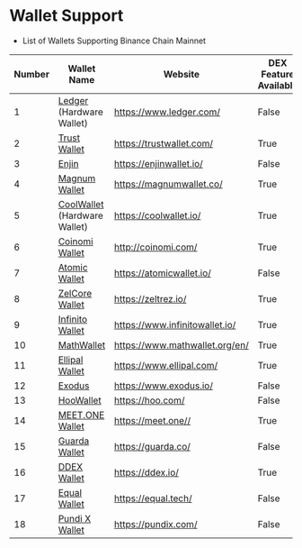# Wallet Support

* List of Wallets Supporting Binance Chain Mainnet

| Number | Wallet Name                                            | Website                          |DEX Feature Available|
| ------ | ------------------------------------------------------ | -------------------------------- |-----|
| 1      | [Ledger](wallets/ledger.md) (Hardware Wallet)          | <https://www.ledger.com/>        |False|
| 2      | [Trust Wallet](wallets/Trust-Wallet.md)                | <https://trustwallet.com/>       |True|
| 3      | [Enjin](wallets/Enjin.md)                              | <https://enjinwallet.io/>        |False|
| 4      | [Magnum Wallet](wallets/Magnum.md)                     | <https://magnumwallet.co/>       |True|
| 5      | [CoolWallet](wallets/Cool-Wallet.md) (Hardware Wallet) | <https://coolwallet.io/>         |True|
| 6      | [Coinomi Wallet](wallets/Coinomi-Wallet.md)            | <http://coinomi.com/>            |True|
| 7      | [Atomic Wallet](wallets/Atomic-Wallet.md)              | <https://atomicwallet.io/>       |False|
| 8      | [ZelCore Wallet](wallets/ZelCore-Wallet.md)            | <https://zeltrez.io/>            |True|
| 9      | [Infinito Wallet](wallets/Infinito-Wallet.md)          | <https://www.infinitowallet.io/> |True|
| 10     | [MathWallet](wallets/Math-Wallet.md)                   | <https://www.mathwallet.org/en/> |True|
| 11     | [Ellipal Wallet](wallets/Ellipal-Wallet.md)            | <https://www.ellipal.com/>       |True|
| 12     | [Exodus](wallets/Exodus.md)                            | <https://www.exodus.io/>         |False|
| 13     | [HooWallet](wallets/Hoo-Wallet.md)                     | <https://hoo.com/>               |False|
| 14     | [MEET.ONE Wallet](wallets/meet.md)                     | <https://meet.one//>             |True|
| 15     | [Guarda Wallet](wallets/Guarda.md)                     | <https://guarda.co/>             |False|
| 16     | [DDEX Wallet](wallets/ddex.md)                         | <https://ddex.io/>               |True|
| 17     | [Equal Wallet](wallets/equal.md)                       | <https://equal.tech/>            |False|
| 18     | [Pundi X Wallet](wallets/pundi.md)                     | <https://pundix.com/>            |False|



